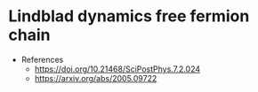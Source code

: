 # Lindblad dynamics free fermion chain

- References
  - https://doi.org/10.21468/SciPostPhys.7.2.024
  - https://arxiv.org/abs/2005.09722
